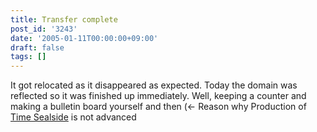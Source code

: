 ```yaml
---
title: Transfer complete
post_id: '3243'
date: '2005-01-11T00:00:00+09:00'
draft: false
tags: []
---
```


It got relocated as it disappeared as expected. Today the domain was reflected so it was finished up immediately. Well, keeping a counter and making a bulletin board yourself and then (← Reason why Production of [Time Sealside](/!/thA/) is not advanced